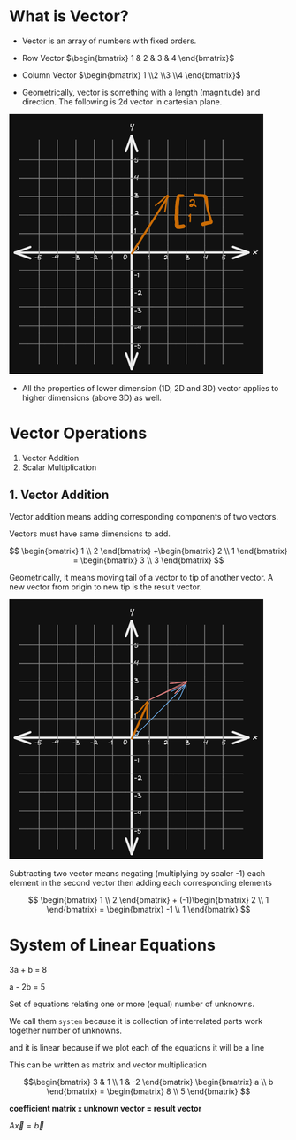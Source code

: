 # What is Vector?

* Vector is an array of numbers with fixed orders.

* Row Vector $\begin{bmatrix} 1 & 2 & 3 & 4 \end{bmatrix}$ 

* Column Vector $\begin{bmatrix} 1 \\2 \\3 \\4 \end{bmatrix}$

* Geometrically, vector is something with a length (magnitude) and direction. The following is 2d vector in cartesian plane.

![Vector in Cartesian Plane](./img/001.vector.excalidraw.png)

* All the properties of lower dimension (1D, 2D and 3D) vector applies to higher dimensions (above 3D) as well.

# Vector Operations

1. Vector Addition
2. Scalar Multiplication

## 1. Vector Addition

Vector addition means adding corresponding components of two vectors.

Vectors must have same dimensions to add.

$$
\begin{bmatrix} 1 \\ 2 \end{bmatrix} +\begin{bmatrix} 2 \\ 1 \end{bmatrix} = \begin{bmatrix} 3 \\ 3 \end{bmatrix}
$$

Geometrically, it means moving tail of a vector to tip of another vector. A new vector from origin to new tip is the result vector.

![image Vector addition](./img/002.vector-addition.excalidraw.png)

Subtracting two vector means negating (multiplying by scaler -1) each element in the second vector then adding each corresponding elements

$$
\begin{bmatrix} 1 \\ 2 \end{bmatrix} + (-1)\begin{bmatrix} 2 \\ 1 \end{bmatrix} = \begin{bmatrix} -1 \\ 1 \end{bmatrix}
$$

# System of Linear Equations

3a + b = 8

a - 2b = 5

Set of equations relating one or more (equal) number of unknowns.

We call them `system` because it is collection of interrelated parts work together number of unknowns.

and it is linear because if we plot each of the equations it will be a line 

This can be written as matrix and vector multiplication

$$\begin{bmatrix} 3 & 1 \\
1 & -2 \end{bmatrix} \begin{bmatrix} a \\
b \end{bmatrix} = \begin{bmatrix} 8 \\
5 \end{bmatrix}
$$

**coefficient matrix `x` unknown vector = result vector**

$A\vec{x} = \vec{b}$